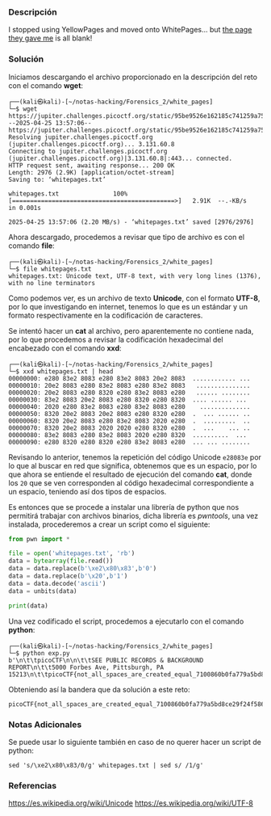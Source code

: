 ### Descripción
I stopped using YellowPages and moved onto WhitePages... but [the page they gave me](https://jupiter.challenges.picoctf.org/static/95be9526e162185c741259a75dffa0ab/whitepages.txt) is all blank!
### Solución
Iniciamos descargando el archivo proporcionado en la descripción del reto con el comando **wget**: 

```shell
┌──(kali㉿kali)-[~/notas-hacking/Forensics_2/white_pages]
└─$ wget https://jupiter.challenges.picoctf.org/static/95be9526e162185c741259a75dffa0ab/whitepages.txt
--2025-04-25 13:57:06--  https://jupiter.challenges.picoctf.org/static/95be9526e162185c741259a75dffa0ab/whitepages.txt
Resolving jupiter.challenges.picoctf.org (jupiter.challenges.picoctf.org)... 3.131.60.8
Connecting to jupiter.challenges.picoctf.org (jupiter.challenges.picoctf.org)|3.131.60.8|:443... connected.
HTTP request sent, awaiting response... 200 OK
Length: 2976 (2.9K) [application/octet-stream]
Saving to: ‘whitepages.txt’

whitepages.txt               100%[=============================================>]   2.91K  --.-KB/s    in 0.001s  

2025-04-25 13:57:06 (2.20 MB/s) - ‘whitepages.txt’ saved [2976/2976]
```

Ahora descargado, procedemos a revisar que tipo de archivo es con el comando **file**:

```shell
┌──(kali㉿kali)-[~/notas-hacking/Forensics_2/white_pages]
└─$ file whitepages.txt 
whitepages.txt: Unicode text, UTF-8 text, with very long lines (1376), with no line terminators
```

Como podemos ver, es un archivo de texto **Unicode**, con el formato **UTF-8**, por lo que investigando en internet, tenemos lo que es un estándar y un formato respectivamente en la codificación de caracteres.

Se intentó hacer un **cat** al archivo, pero aparentemente no contiene nada, por lo que procedemos a revisar la codificación hexadecimal del encabezado con el comando **xxd**:

```shell
┌──(kali㉿kali)-[~/notas-hacking/Forensics_2/white_pages]
└─$ xxd whitepages.txt | head
00000000: e280 83e2 8083 e280 83e2 8083 20e2 8083  ............ ...
00000010: 20e2 8083 e280 83e2 8083 e280 83e2 8083   ...............
00000020: 20e2 8083 e280 8320 e280 83e2 8083 e280   ...... ........
00000030: 83e2 8083 20e2 8083 e280 8320 e280 8320  .... ...... ... 
00000040: 2020 e280 83e2 8083 e280 83e2 8083 e280    ..............
00000050: 8320 20e2 8083 20e2 8083 e280 8320 e280  .  ... ...... ..
00000060: 8320 20e2 8083 e280 83e2 8083 2020 e280  .  .........  ..
00000070: 8320 20e2 8083 2020 2020 e280 8320 e280  .  ...    ... ..
00000080: 83e2 8083 e280 83e2 8083 2020 e280 8320  ..........  ... 
00000090: e280 8320 e280 8320 e280 83e2 8083 e280  ... ... ........
```

Revisando lo anterior, tenemos la repetición del código Unicode `e28083e` por lo que al buscar en red que significa, obtenemos que es un espacio, por lo que ahora se entiende el resultado de ejecución del comando **cat**, donde los `20` que se ven corresponden al código hexadecimal correspondiente a un espacio, teniendo así dos tipos de espacios.

Es entonces que se procede a instalar una librería de python que nos permitirá trabajar con archivos binarios, dicha librería es *pwntools*, una vez instalada, procederemos a crear un script como el siguiente:

```python                                                 
from pwn import *

file = open('whitepages.txt', 'rb')
data = bytearray(file.read())
data = data.replace(b'\xe2\x80\x83',b'0')
data = data.replace(b'\x20',b'1')
data = data.decode('ascii')
data = unbits(data)

print(data)
```

Una vez codificado el script, procedemos a ejecutarlo con el comando **python**:

```shell
┌──(kali㉿kali)-[~/notas-hacking/Forensics_2/white_pages]
└─$ python exp.py
b'\n\t\tpicoCTF\n\n\t\tSEE PUBLIC RECORDS & BACKGROUND REPORT\n\t\t5000 Forbes Ave, Pittsburgh, PA 15213\n\t\tpicoCTF{not_all_spaces_are_created_equal_7100860b0fa779a5bd8ce29f24f586dc}\n\t\t'
```

Obteniendo así la bandera que da solución a este reto:

```
picoCTF{not_all_spaces_are_created_equal_7100860b0fa779a5bd8ce29f24f586dc}
```
### Notas Adicionales
Se puede usar lo siguiente también en caso de no querer hacer un script de python:

```
sed 's/\xe2\x80\x83/0/g' whitepages.txt | sed s/ /1/g'
```
### Referencias
https://es.wikipedia.org/wiki/Unicode
https://es.wikipedia.org/wiki/UTF-8